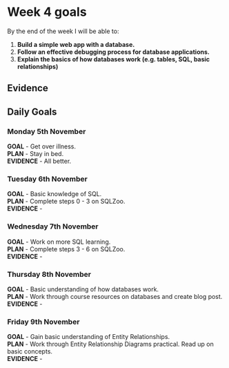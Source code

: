 # Week 4 goals

By the end of the week I will be able to:

1. **Build a simple web app with a database.**
2. **Follow an effective debugging process for database applications.**
3. **Explain the basics of how databases work (e.g. tables, SQL, basic relationships)**

## Evidence



## Daily Goals

### Monday 5th November

**GOAL** -    Get over illness.   
**PLAN** -     Stay in bed.   
**EVIDENCE** -   All better.


### Tuesday 6th November

**GOAL** - Basic knowledge of SQL.    
**PLAN** - Complete steps 0 - 3 on SQLZoo.    
**EVIDENCE** -    

### Wednesday 7th November

**GOAL** - Work on more SQL learning.    
**PLAN** - Complete steps 3 - 6 on SQLZoo.    
**EVIDENCE** -  

### Thursday 8th November

**GOAL** - Basic understanding of how databases work.    
**PLAN** - Work through course resources on databases and create blog post.    
**EVIDENCE** -      

### Friday 9th November

**GOAL** - Gain basic understanding of Entity Relationships.    
**PLAN** - Work through Entity Relationship Diagrams practical. Read up on basic concepts.    
**EVIDENCE** - 
